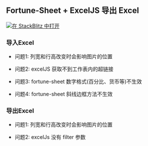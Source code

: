 ## Fortune-Sheet + ExcelJS 导出 Excel

[![在 StackBlitz 中打开](https://developer.stackblitz.com/img/open_in_stackblitz.svg)](https://stackblitz.com/github/zxiaosi/blog-code/tree/FortuneSheet-ExcelJS?file=src%2Fmain.ts)

### 导入Excel

 + 问题1: 列宽和行高改变时会影响图片的位置

 + 问题2: excelJS 获取不到工作表内的超链接

 + 问题3: fortune-sheet 数字格式(百分比、货币等)不生效

 + 问题4: fortune-sheet 斜线边框方法不生效


### 导出Excel

 + 问题1: 列宽和行高改变时会影响图片的位置
 
 + 问题2: excelJs 没有 filter 参数